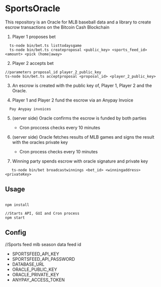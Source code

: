 # SportsOracle

This repository is an Oracle for MLB baseball data and a library to create escrow transactions on the Bitcoin Cash Blockchain 

1. Player 1 proposes bet 

```
  ts-node bin/bet.ts listtodaysgame 
  ts-node bin/bet.ts createproposal <public_key> <sports_feed_id> <amount> <pick (home|away> 

```

2. Player 2 accepts bet 

 ```
 //parameters proposal_id player_2_public_key
 ts-node bin/bet.ts acceptproposal <proposal_id> <player_2_public_key>

 ```
 

3. An escrow is created with the public key of, Player 1, Player 2 and the Oracle.

4. Player 1 and Player 2 fund the escrow via an Anypay Invoice

 ```
   Pay Anypay invoices 

 ``` 

5. (server side) Oracle confirms the escrow is funded by both parties 
    - Cron proccess checks every 10 minutes

6. (server side) Oracle fetches results of MLB games and signs the result with the oracles private key
    - Cron process checks every 10 minutes 

7. Winning party spends escrow with oracle signature and private key 
 ```
    ts-node bin/bet broadcastwinnings <bet_id> <winningaddress> <privateKey>      

 ``` 

## Usage

```

npm install

//Starts API, GUI and Cron process
npm start

```

## Config 
  //Sports feed mlb season data feed id
  - SPORTSFEED_API_KEY
  - SPORTSFEED_API_PASSWORD
  - DATABASE_URL
  - ORACLE_PUBLIC_KEY
  - ORACLE_PRIVATE_KEY
  - ANYPAY_ACCESS_TOKEN


